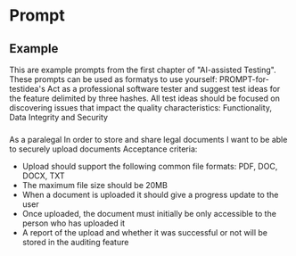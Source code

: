 # Prompt
## Example
This are example prompts from the first chapter of "AI-assisted Testing". These prompts can be used as formatys to use yourself:
PROMPT-for-testidea's
Act as a professional software tester and suggest test ideas for the feature delimited
by three hashes. All test ideas should be focused on discovering issues that impact the
quality characteristics: Functionality, Data Integrity and Security

###

As a paralegal
In order to store and share legal documents
I want to be able to securely upload documents
Acceptance criteria:
* Upload should support the following common file formats: PDF, DOC, DOCX, TXT
* The maximum file size should be 20MB
* When a document is uploaded it should give a progress update to the user
* Once uploaded, the document must initially be only accessible to the person who has
uploaded it
* A report of the upload and whether it was successful or not will be stored in the
auditing feature

###

